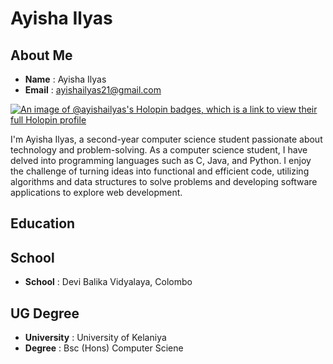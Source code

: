# Ayisha Ilyas
## About Me


* **Name** : Ayisha Ilyas
* **Email** : ayishailyas21@gmail.com


[![An image of @ayishailyas's Holopin badges, which is a link to view their full Holopin profile](https://holopin.me/ayishailyas)](https://holopin.io/@ayishailyas)

I'm Ayisha Ilyas, a second-year computer science student passionate about technology and problem-solving. As a computer science student, I have delved into programming languages such as C, Java, and Python. I enjoy the challenge of turning ideas into functional and efficient code, utilizing algorithms and data structures to solve problems and developing software applications to explore web development.

## Education
## School
* **School** : Devi Balika Vidyalaya, Colombo

## UG Degree
* **University** : University of Kelaniya
* **Degree** : Bsc (Hons) Computer Sciene

